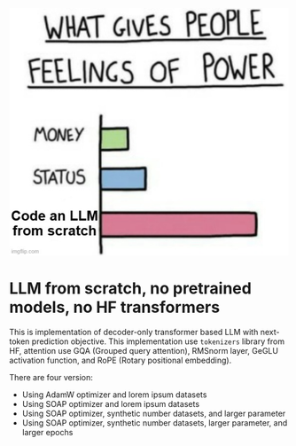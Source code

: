 ![meme](meme.jpg)

# LLM from scratch, no pretrained models, no HF transformers

This is implementation of decoder-only transformer based LLM with next-token prediction objective. This implementation use `tokenizers` library from HF, attention use GQA (Grouped query attention), RMSnorm layer, GeGLU activation function, and RoPE (Rotary positional embedding).

There are four version:
- Using AdamW optimizer and lorem ipsum datasets
- Using SOAP optimizer and lorem ipsum datasets
- Using SOAP optimizer, synthetic number datasets, and larger parameter
- Using SOAP optimizer, synthetic number datasets, larger parameter, and larger epochs